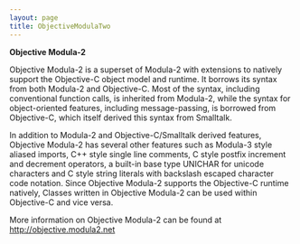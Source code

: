 ```yaml
---
layout: page
title: ObjectiveModulaTwo
---
```




**Objective Modula-2**

Objective Modula-2 is a superset of Modula-2 with extensions to natively support the Objective-C object model and runtime. It borrows its syntax from both Modula-2 and Objective-C. Most of the syntax, including conventional function calls, is inherited from Modula-2, while the syntax for object-oriented features, including message-passing, is borrowed from Objective-C, which itself derived this syntax from Smalltalk.

In addition to Modula-2 and Objective-C/Smalltalk derived features, Objective Modula-2 has several other features such as Modula-3 style aliased imports, C++ style single line comments, C style postfix increment and decrement operators, a built-in base type UNICHAR for unicode characters and C style string literals with backslash escaped character code notation. Since Objective Modula-2 supports the Objective-C runtime natively, Classes written in Objective Modula-2 can be used within Objective-C and vice versa.

More information on Objective Modula-2 can be found at http://objective.modula2.net

